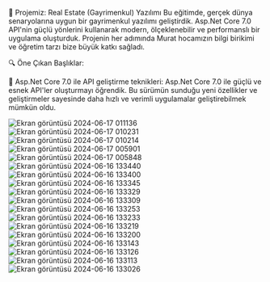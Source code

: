 📌 Projemiz: Real Estate (Gayrimenkul) Yazılımı
Bu eğitimde, gerçek dünya senaryolarına uygun bir gayrimenkul yazılımı geliştirdik. Asp.Net Core 7.0 API'nin güçlü yönlerini kullanarak modern, ölçeklenebilir ve performanslı bir uygulama oluşturduk. Projenin her adımında Murat hocamızın bilgi birikimi ve öğretim tarzı bize büyük katkı sağladı.

🔍 Öne Çıkan Başlıklar:

📌 Asp.Net Core 7.0 ile API geliştirme teknikleri: Asp.Net Core 7.0 ile güçlü ve esnek API'ler oluşturmayı öğrendik. Bu sürümün sunduğu yeni özellikler ve geliştirmeler sayesinde daha hızlı ve verimli uygulamalar geliştirebilmek mümkün oldu.


![Ekran görüntüsü 2024-06-17 011136](https://github.com/MRCERYANCI/RealEstate_Dapper_Api/assets/98846167/cfa10927-7346-440a-b5b5-7e7b2022119a)
![Ekran görüntüsü 2024-06-17 010231](https://github.com/MRCERYANCI/RealEstate_Dapper_Api/assets/98846167/b7f987bb-649e-4a48-8b45-0e42f62cfc26)
![Ekran görüntüsü 2024-06-17 010214](https://github.com/MRCERYANCI/RealEstate_Dapper_Api/assets/98846167/331af9e7-943d-4bbc-8cc3-1b3f85578343)
![Ekran görüntüsü 2024-06-17 005901](https://github.com/MRCERYANCI/RealEstate_Dapper_Api/assets/98846167/e6fb49a9-e178-4ee1-8bd4-ff2a221a43d7)
![Ekran görüntüsü 2024-06-17 005848](https://github.com/MRCERYANCI/RealEstate_Dapper_Api/assets/98846167/af64fe3d-4822-481c-99f3-0ba916b00573)
![Ekran görüntüsü 2024-06-16 133440](https://github.com/MRCERYANCI/RealEstate_Dapper_Api/assets/98846167/27488492-8e2c-40b2-b1c2-063352f1edf6)
![Ekran görüntüsü 2024-06-16 133400](https://github.com/MRCERYANCI/RealEstate_Dapper_Api/assets/98846167/89b6efbf-c8ca-41d1-ac08-24e8d2ff0066)
![Ekran görüntüsü 2024-06-16 133345](https://github.com/MRCERYANCI/RealEstate_Dapper_Api/assets/98846167/79ed822f-3072-4429-a369-5846aec5fc56)
![Ekran görüntüsü 2024-06-16 133329](https://github.com/MRCERYANCI/RealEstate_Dapper_Api/assets/98846167/b81c7b9a-ad43-4efe-a2e8-48f78d8c18e0)
![Ekran görüntüsü 2024-06-16 133309](https://github.com/MRCERYANCI/RealEstate_Dapper_Api/assets/98846167/4fc8590f-875c-4d1c-8e39-aecacf426c99)
![Ekran görüntüsü 2024-06-16 133253](https://github.com/MRCERYANCI/RealEstate_Dapper_Api/assets/98846167/09e957fd-499e-447a-b327-4b5b5349faf4)
![Ekran görüntüsü 2024-06-16 133233](https://github.com/MRCERYANCI/RealEstate_Dapper_Api/assets/98846167/533ac973-2451-459d-b6c1-17b28bd0608e)
![Ekran görüntüsü 2024-06-16 133219](https://github.com/MRCERYANCI/RealEstate_Dapper_Api/assets/98846167/319f92c8-86f7-4360-ad9f-df75b80b2e13)
![Ekran görüntüsü 2024-06-16 133200](https://github.com/MRCERYANCI/RealEstate_Dapper_Api/assets/98846167/c7ead285-680d-439d-9417-f12893082198)
![Ekran görüntüsü 2024-06-16 133143](https://github.com/MRCERYANCI/RealEstate_Dapper_Api/assets/98846167/be9601b7-d382-4c9a-ac24-0cb5e3fb143a)
![Ekran görüntüsü 2024-06-16 133126](https://github.com/MRCERYANCI/RealEstate_Dapper_Api/assets/98846167/b8dab570-e873-44ed-972d-60f261c1fffd)
![Ekran görüntüsü 2024-06-16 133113](https://github.com/MRCERYANCI/RealEstate_Dapper_Api/assets/98846167/6741c6c4-bd87-4842-b718-07359d41df60)
![Ekran görüntüsü 2024-06-16 133026](https://github.com/MRCERYANCI/RealEstate_Dapper_Api/assets/98846167/cac4742a-74b3-4738-86c8-79c9673c133d)
